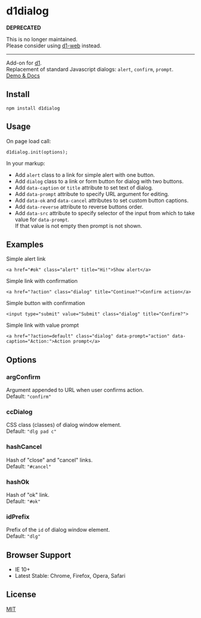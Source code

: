 # d1dialog

**DEPRECATED**

This is no longer maintained.  
Please consider using [d1-web](https://github.com/vvvkor/d1-web) instead.

---

Add-on for [d1](https://github.com/vvvkor/d1).  
Replacement of standard Javascript dialogs: ``alert``, ``confirm``, ``prompt``.  
[Demo & Docs](https://vvvkor.github.io/d1#dialog)

## Install

```
npm install d1dialog
```

## Usage

On page load call:
```
d1dialog.init(options);
```

In your markup:
* Add ``alert`` class to a link for simple alert with one button.
* Add ``dialog`` class to a link or form button for dialog with two buttons.
* Add ``data-caption`` or ``title`` attribute to set text of dialog.
* Add ``data-prompt`` attribute to specify URL argument for editing.
* Add ``data-ok`` and ``data-cancel`` attributes to set custom button captions.
* Add ``data-reverse`` attribute to reverse buttons order.
* Add ``data-src`` attribute to specify selector of the input from which to take value for ``data-prompt``.  
If that value is not empty then prompt is not shown.

## Examples

Simple alert link
```
<a href="#ok" class="alert" title="Hi!">Show alert</a>
```

Simple link with confirmation
```
<a href="?action" class="dialog" title="Continue?">Confirm action</a>
```

Simple button with confirmation
```
<input type="submit" value="Submit" class="dialog" title="Confirm?">
```

Simple link with value prompt
```
<a href="?action=default" class="dialog" data-prompt="action" data-caption="Action:">Action prompt</a>
```

## Options

### argConfirm

Argument appended to URL when user confirms action.  
Default: ``"confirm"``

### ccDialog

CSS class (classes) of dialog window element.  
Default: ``"dlg pad c"``

### hashCancel

Hash of "close" and "cancel" links.  
Default: ``"#cancel"``

### hashOk

Hash of "ok" link.  
Default: ``"#ok"``

### idPrefix

Prefix of the ``id`` of dialog window element.  
Default: ``"dlg"``

## Browser Support

* IE 10+
* Latest Stable: Chrome, Firefox, Opera, Safari

## License

[MIT](./LICENSE)
